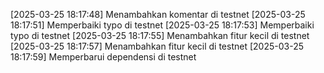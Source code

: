 [2025-03-25 18:17:48] Menambahkan komentar di testnet
[2025-03-25 18:17:51] Memperbaiki typo di testnet
[2025-03-25 18:17:53] Memperbaiki typo di testnet
[2025-03-25 18:17:55] Menambahkan fitur kecil di testnet
[2025-03-25 18:17:57] Menambahkan fitur kecil di testnet
[2025-03-25 18:17:59] Memperbarui dependensi di testnet
